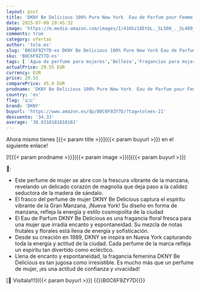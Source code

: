 ```yaml
---
layout: post
title: 'DKNY Be Delicious 100% Pure New York  Eau de Parfum pour Femme  Parfum Floral Longue Durée  Donna Karan New York  50 ml'
date: 2025-07-09 19:45:32
image: 'https://m.media-amazon.com/images/I/41Kbz18EtbL._SL500_._SL400_.jpg'
comments: true
category: ofertas
author: 'tole.es'
slug: 'B0C6F9ZY7D-es DKNY Be Delicious 100% Pure New York Eau de Parfum pour...'
sku: 'B0C6F9ZY7D-es'
tags: [ 'Agua de perfume para mujeres','Belleza','Fragancias para mujeres','Perfumes y fragancias','de','dkny','eau','parfum','🇪🇸', ]
actualPrice: 29.55 EUR
currency: EUR
price: 29.55
comparePrice: 45.0 EUR
prodname: 'DKNY Be Delicious 100% Pure New York  Eau de Parfum pour Femme  Parfum Floral Longue Durée  Donna Karan New York  50 ml'
country: 'es'
flag: '🇪🇸'
brand: 'DKNY'
buyurl: 'https://www.amazon.es/dp/B0C6F9ZY7D/?tag=tolees-21'
descuento: '34.33'
average: '38.8318181818182'
---
```


Ahora mismo tienes [{{< param title >}}]({{< param buyurl >}}) en el siguiente enlace!

[![{{< param prodname >}}]({{< param image >}})]({{< param buyurl >}})

🔎:

- Este perfume de mujer se abre con la frescura vibrante de la manzana, revelando un delicado corazón de magnolia que deja paso a la calidez seductora de la madera de sándalo.
- El frasco del perfume de mujer DKNY Be Delicious captura el espíritu vibrante de la Gran Manzana, ¡Nueva York! Su diseño en forma de manzana, refleja la energía y estilo cosmopolita de la ciudad
- El Eau de Parfum DKNY Be Delicious es una fragancia floral fresca para una mujer que irradia encanto y espontaneidad. Su mezcla de notas frutales y florales está llena de energía y sofisticación.
- Desde su creación en 1989, DKNY se inspira en Nueva York capturando toda la energía y actitud de la ciudad. Cada perfume de la marca refleja un espíritu tan divertido como ecléctico.
- Llena de encanto y espontaneidad, la fragancia femenina DKNY Be Delicious es tan jugosa como irresistible. Es mucho más que un perfume de mujer, ¡es una actitud de confianza y vivacidad!

[🛒 Visítala!!!]({{< param buyurl >}})
{{<world>}}B0C6F9ZY7D{{</world>}}
